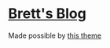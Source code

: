 # [Brett's Blog](http://uglow.github.io/)

Made possible by [this theme](http://mmistakes.github.io/hpstr-jekyll-theme/theme-setup/)
